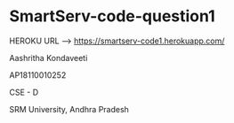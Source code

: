 # SmartServ-code-question1
 
HEROKU URL --> https://smartserv-code1.herokuapp.com/

Aashritha Kondaveeti 

AP18110010252

CSE - D

SRM University, Andhra Pradesh
